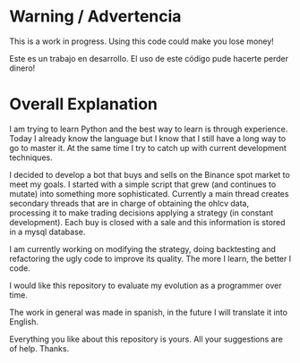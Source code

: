 # Warning / Advertencia

This is a work in progress. Using this code could make you lose money! 

Este es un trabajo en desarrollo. El uso de este código pude hacerte perder dinero!

# Overall Explanation

I am trying to learn Python and the best way to learn is through experience. Today I already know the language but I know that I still have a long way to go to master it. At the same time I try to catch up with current development techniques.

I decided to develop a bot that buys and sells on the Binance spot market to meet my goals. I started with a simple script that grew (and continues to mutate) into something more sophisticated.
Currently a main thread creates secondary threads that are in charge of obtaining the ohlcv data, processing it to make trading decisions applying a strategy (in constant development).
Each buy is closed with a sale and this information is stored in a mysql database.

I am currently working on modifying the strategy, doing backtesting and refactoring the ugly  code  to improve its quality. The more I learn, the better I code.

I would like this repository to evaluate my evolution as a programmer over time.

The work in general was made in spanish, in the future I will translate it into English.

Everything you like about this repository is yours. All your suggestions are of help.
Thanks.
